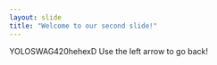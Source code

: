 ```yaml
---
layout: slide
title: "Welcome to our second slide!"
---
```

YOLOSWAG420hehexD
Use the left arrow to go back!
